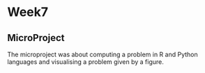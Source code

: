# Week7
## MicroProject

The microproject was about computing a problem in R and Python languages and visualising a problem given by a figure.
